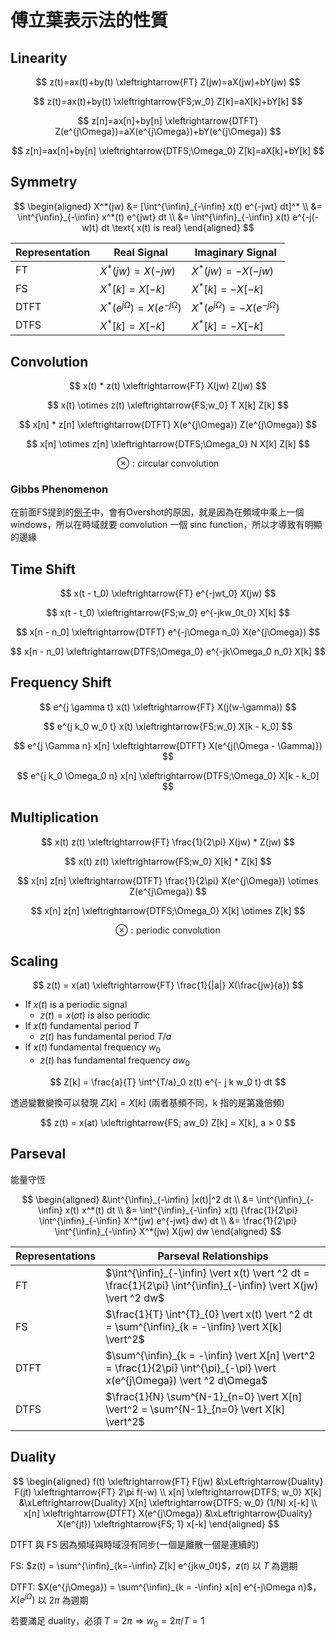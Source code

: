 # 傅立葉表示法的性質

## Linearity

$$ z(t)=ax(t)+by(t) \xleftrightarrow{FT} Z(jw)=aX(jw)+bY(jw) $$

$$ z(t)=ax(t)+by(t) \xleftrightarrow{FS;w_0} Z[k]=aX[k]+bY[k] $$

$$ z[n]=ax[n]+by[n] \xleftrightarrow{DTFT} Z(e^{j\Omega})=aX(e^{j\Omega})+bY(e^{j\Omega}) $$

$$ z[n]=ax[n]+by[n] \xleftrightarrow{DTFS;\Omega_0} Z[k]=aX[k]+bY[k] $$

## Symmetry

$$
\begin{aligned}
    X^*(jw) &= [\int^{\infin}_{-\infin} x(t) e^{-jwt} dt]^* \\
    &= \int^{\infin}_{-\infin} x^*(t) e^{jwt} dt \\
    &= \int^{\infin}_{-\infin} x(t) e^{-j(-w)t} dt \text{ x(t) is real}
\end{aligned}
$$

| Representation | Real Signal                          | Imaginary Signal                      |
| -------------- | ------------------------------------ | ------------------------------------- |
| FT             | $X^*(jw) = X(-jw)$                   | $X^*(jw) = -X(-jw)$                   |
| FS             | $X^*[k] = X[-k]$                     | $X^*[k] = -X[-k]$                     |
| DTFT           | $X^*(e^{j\Omega}) = X(e^{-j\Omega})$ | $X^*(e^{j\Omega}) = -X(e^{-j\Omega})$ |
| DTFS           | $X^*[k] = X[-k]$                     | $X^*[k] = -X[-k]$                     |

## Convolution

$$ x(t) * z(t) \xleftrightarrow{FT} X(jw) Z(jw) $$

$$ x(t) \otimes z(t) \xleftrightarrow{FS;w_0} T X[k] Z[k] $$

$$ x[n] * z[n] \xleftrightarrow{DTFT} X(e^{j\Omega}) Z(e^{j\Omega}) $$

$$ x[n] \otimes z[n] \xleftrightarrow{DTFS;\Omega_0} N X[k] Z[k] $$

$$ \otimes: \text{circular convolution} $$

### Gibbs Phenomenon

在前面FS提到的[例子](/NCTU-Coursenote/1072/signals-and-systems/1-fourier-representation/#square-wave-v2)中，會有Overshot的原因，就是因為在頻域中乘上一個 windows，所以在時域就要 convolution 一個 sinc function，所以才導致有明顯的邊緣

## Time Shift

$$ x(t - t_0) \xleftrightarrow{FT} e^{-jwt_0} X(jw) $$

$$ x(t - t_0) \xleftrightarrow{FS;w_0} e^{-jkw_0t_0} X[k] $$

$$ x[n - n_0] \xleftrightarrow{DTFT} e^{-j\Omega n_0} X(e^{j\Omega}) $$

$$ x[n - n_0] \xleftrightarrow{DTFS;\Omega_0} e^{-jk\Omega_0 n_0} X[k] $$

## Frequency Shift

$$ e^{j \gamma t} x(t) \xleftrightarrow{FT} X(j(w-\gamma)) $$

$$ e^{j k_0 w_0 t} x(t) \xleftrightarrow{FS;w_0} X[k - k_0] $$

$$ e^{j \Gamma n} x[n] \xleftrightarrow{DTFT} X(e^{j(\Omega - \Gamma)}) $$

$$ e^{j k_0 \Omega_0 n} x[n] \xleftrightarrow{DTFS;\Omega_0} X[k - k_0] $$

## Multiplication

$$ x(t) z(t) \xleftrightarrow{FT} \frac{1}{2\pi} X(jw) * Z(jw) $$

$$ x(t) z(t) \xleftrightarrow{FS;w_0} X[k] * Z[k] $$

$$ x[n] z[n] \xleftrightarrow{DTFT} \frac{1}{2\pi} X(e^{j\Omega}) \otimes Z(e^{j\Omega}) $$

$$ x[n] z[n] \xleftrightarrow{DTFS;\Omega_0} X[k] \otimes Z[k] $$

$$ \otimes: \text{periodic convolution} $$

## Scaling

$$ z(t) = x(at) \xleftrightarrow{FT} \frac{1}{|a|} X(\frac{jw}{a}) $$

* If $x(t)$ is a periodic signal
  * $z(t) = x(at)$ is also periodic
* If $x(t)$ fundamental period $T$
  * $z(t)$ has fundamental period $T/a$
* If $x(t)$ fundamental frequency $w_0$
  * $z(t)$ has fundamental frequency $aw_0$

$$ Z[k] = \frac{a}{T} \int^{T/a}_0 z(t) e^{- j k w_0 t} dt $$

透過變數變換可以發現 $Z[k] = X[k]$ (兩者基頻不同，k 指的是第幾倍頻)

$$ z(t) = x(at) \xleftrightarrow{FS; aw_0} Z[k] = X[k], a > 0 $$

## Parseval

能量守恆

$$
\begin{aligned}
    &\int^{\infin}_{-\infin} |x(t)|^2 dt \\
    &= \int^{\infin}_{-\infin} x(t) x^*(t) dt \\
    &= \int^{\infin}_{-\infin} x(t) (\frac{1}{2\pi} \int^{\infin}_{-\infin} X^*(jw) e^{-jwt} dw) dt \\
    &= \frac{1}{2\pi} \int^{\infin}_{-\infin} X^*(jw) X(jw) dw
\end{aligned}
$$

| Representations | Parseval Relationships                                                                                                    |
| --------------- | ------------------------------------------------------------------------------------------------------------------------- |
| FT              | $\int^{\infin}_{-\infin} \vert x(t) \vert ^2 dt = \frac{1}{2\pi} \int^{\infin}_{-\infin} \vert X(jw) \vert ^2 dw$         |
| FS              | $\frac{1}{T} \int^{T}_{0} \vert x(t) \vert ^2 dt = \sum^{\infin}_{k = -\infin} \vert X[k] \vert^2$                        |
| DTFT            | $\sum^{\infin}_{k = -\infin} \vert X[n] \vert^2 = \frac{1}{2\pi} \int^{\pi}_{-\pi} \vert x(e^{j\Omega}) \vert ^2 d\Omega$ |
| DTFS            | $\frac{1}{N} \sum^{N-1}_{n=0} \vert X[n] \vert^2 = \sum^{N-1}_{n=0} \vert X[k] \vert^2$                                   |

## Duality

$$
\begin{aligned}
    f(t) \xleftrightarrow{FT} F(jw) &\xLeftrightarrow{Duality} F(jt) \xleftrightarrow{FT} 2\pi f(-w) \\
    x[n] \xleftrightarrow{DTFS; w_0} X[k] &\xLeftrightarrow{Duality} X[n] \xleftrightarrow{DTFS; w_0} (1/N) x[-k] \\
    x[n] \xleftrightarrow{DTFT} X(e^{j\Omega}) &\xLeftrightarrow{Duality} X(e^{jt}) \xleftrightarrow{FS; 1} x[-k]
\end{aligned}
$$

DTFT 與 FS 因為頻域與時域沒有同步(一個是離散一個是連續的)

FS: $z(t) = \sum^{\infin}_{k=-\infin} Z[k] e^{jkw_0t}$，$z(t)$ 以 $T$ 為週期

DTFT: $X(e^{j\Omega}) = \sum^{\infin}_{k = -\infin} x[n] e^{-j\Omega n}$，$X(e^{j\Omega})$ 以 $2\pi$ 為週期

若要滿足 duality，必須 $T = 2\pi \Rightarrow w_0 = 2\pi / T = 1$